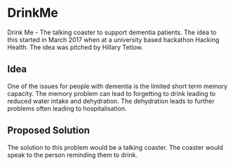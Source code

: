 # DrinkMe
Drink Me - The talking coaster to support dementia patients. The idea to this started in March 2017 when at a university based hackathon Hacking Health. The idea was pitched by
Hillary Tetlow.

## Idea
One of the issues for people with dementia is the limited short term memory capacity. The memory problem can lead to forgetting to drink leading to reduced water intake and dehydration. The dehydration leads to further problems often leading to hospitalisation.

## Proposed Solution
The solution to this problem would be a talking coaster. The coaster would speak to the person reminding them to drink.
